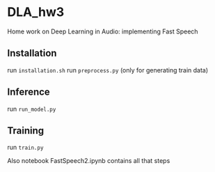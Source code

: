 # DLA_hw3
Home work on Deep Learning in Audio: implementing Fast Speech

## Installation
run `installation.sh`
run `preprocess.py` (only for generating train data)

## Inference
run `run_model.py`

## Training
run `train.py`

Also notebook FastSpeech2.ipynb contains all that steps